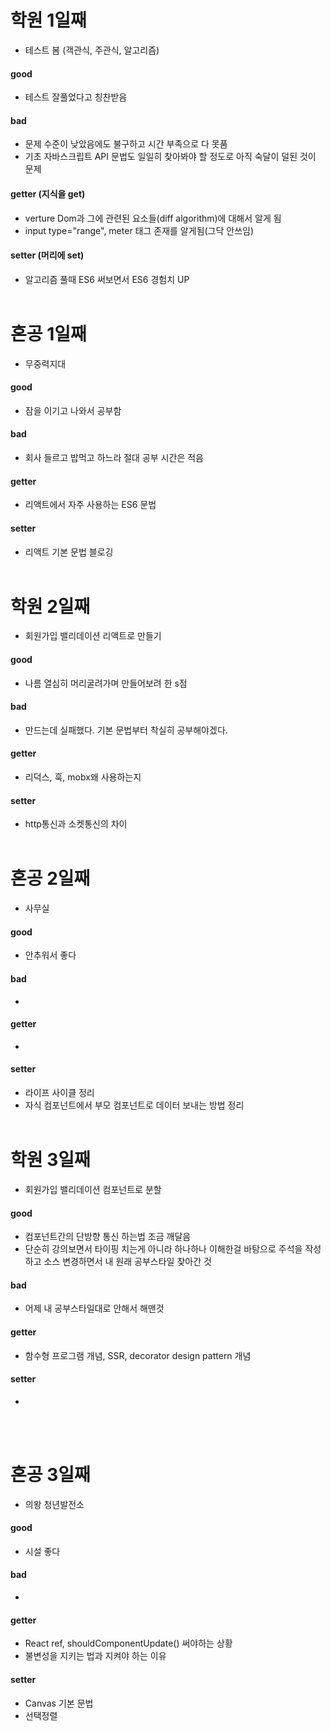 
# 학원 1일째 
- 테스트 봄 (객관식, 주관식, 알고리즘)

#### good
- 테스트 잘풀었다고 칭찬받음

#### bad
- 문제 수준이 낮았음에도 불구하고 시간 부족으로 다 못품
- 기초 자바스크립트 API 문법도 일일히 찾아봐야 할 정도로 아직 숙달이 덜된 것이 문제

#### getter (지식을 get)
- verture Dom과 그에 관련된 요소들(diff algorithm)에 대해서 알게 됨
- input type="range", meter 태그 존재를 알게됨(그닥 안쓰임)

#### setter (머리에 set)
- 알고리즘 풀때 ES6 써보면서 ES6 경험치 UP
<br /><br />

# 혼공 1일째 
- 무중력지대

#### good
- 잠을 이기고 나와서 공부함

#### bad
- 회사 들르고 밥먹고 하느라 절대 공부 시간은 적음

#### getter
- 리액트에서 자주 사용하는 ES6 문법

#### setter
- 리액트 기본 문법 블로깅
<br /><br />

# 학원 2일째 
- 회원가입 밸리데이션 리액트로 만들기

#### good
- 나름 열심히 머리굴려가며 만들어보려 한 s점

#### bad
- 만드는데 실패했다. 기본 문법부터 착실히 공부해야겠다.

#### getter
- 리덕스, 훅, mobx왜 사용하는지

#### setter
- http통신과 소켓통신의 차이
<br /><br />

# 혼공 2일째 
- 사무실

#### good
- 안추워서 좋다

#### bad
- 

#### getter
- 

#### setter
- 라이프 사이클 정리
- 자식 컴포넌트에서 부모 컴포넌트로 데이터 보내는 방법 정리
<br /><br />

# 학원 3일째 
- 회원가입 밸리데이션 컴포넌트로 분할

#### good
- 컴포넌트간의 단방향 통신 하는법 조금 깨달음
- 단순히 강의보면서 타이핑 치는게 아니라 하나하나 이해한걸 바탕으로 주석을 작성하고 소스 변경하면서 내 원래 공부스타일 찾아간 것

#### bad
- 어제 내 공부스타일대로 안해서 해맨것

#### getter
- 함수형 프로그램 개념, SSR, decorator design pattern 개념

#### setter
- 
<br /><br />

# 혼공 3일째 
- 의왕 청년발전소

#### good
- 시설 좋다

#### bad
- 

#### getter
- React ref, shouldComponentUpdate() 써야하는 상황
- 불변성을 지키는 법과 지켜야 하는 이유

#### setter
- Canvas 기본 문법
- 선택정렬
<br /><br />